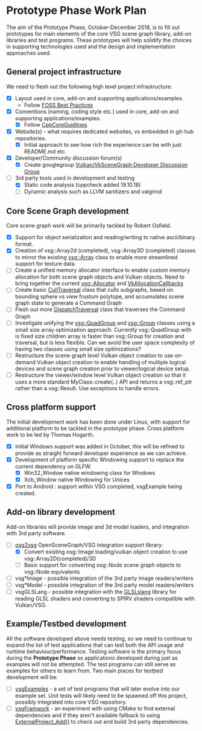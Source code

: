 # Prototype Phase Work Plan
The aim of the Prototype Phase, October-December 2018, is to fill out prototypes for main elements of the core VSG scene graph library, add-on libraries and test programs. These prototypes will help solidify the choices in supporting technologies used and the design and implementation approaches used.

## General project infrastructure

We need to flesh out the following high level project infrastructure:

- [x] Layout used in core, add-on and supporting applications/examples.
	- Follow [FOSS Best Practices](https://github.com/coreinfrastructure/best-practices-badge/blob/master/doc/criteria.md)
- [x] Conventions (naming, coding style etc.) used in core, add-on and supporting applications/examples.
    - [x] Follow [CppCoreGuidlines](https://isocpp.github.io/CppCoreGuidelines/CppCoreGuidelines)
- [x] Website(s) - what requires dedicated websites, vs embedded in git-hub repositories.
	- [x] Initial approach to see how rich the experience can be with just README.md etc.
- [x] Developer/Community discussion forum(s)
	- [x] Create googlegroup [Vulkan/VkSceneGraph Developer Discussion Group](https://groups.google.com/forum/#!forum/vsg-users)
- [ ] 3rd party tools used in development and testing
	- [x] Static code analysis (cppcheck added 19.10.18)
    - [ ] Dynamic analysis such as LLVM sanitizers and valgrind

## Core Scene Graph development
Core scene graph work will be primarily tackled by Robert Osfield.

- [x] Support for object serialization and reading/writing to native ascii/binary format.
- [x] Creation of vsg::Array2d (completed), vsg::Array3D (completed) classes to mirror the existing [vsg::Array](../../include/vsg/core/Array.h) class to enable more streamlined support for texture data.
- [ ] Create a unified memory allocator interface to enable custom memory allocation for both scene graph objects and Vulkan objects.  Need to bring together the current [vsg::Allocator](../../include/vsg/core/Allocator.h) and [VkAllocationCallbacks](../../include/vsg/vk/AllocationCallback.h)
- [ ] Create basic [CullTraversal](../../include/traversal/CullTraversal.h) class that culls subgraphs, based on bounding sphere vs view frustum polytope, and accumulates scene graph state to generate a Command Graph
- [ ] Flesh out more [DispatchTraversal](../../include/traversals/DispatchTraversal.h) class that traverses the Command Graph
- [ ] Investigate unifying the [vsg::QuadGroup](../../include/nodes/QuadGroup.h) and [vsg::Group](../../include/nodes/Group.h) classes using a small size array optimization approach. Currently vsg::QuadGroup with is fixed size children array is faster than vsg::Group for creation and traversal, but is less flexible. Can we avoid the user space complexity of having two classes using small size optimizations?
- [ ] Restructure the scene graph level Vulkan object creation to use on-demand Vulkan object creation to enable handling of multiple logical devices and scene graph creation prior to viewer/logical device setup.
- [ ] Restructure the viewer/window level Vulkan object creation so that it uses a more standard MyClass::create(..) API and returns a vsg::ref_ptr<MyClass> rather than a vsg::Result<MyClass>. Use exceptions to handle errors.

## Cross platform support
The initial development work has been done under Linux, with support for additional platform to be tackled in the prototype phase. Cross platform work to be led by Thomas Hogarth.

- [x] Initial Windows support was added in October, this will be refined to provide as straight forward developer experience as we can achieve.
- [x] Development of platform specific Windowing support to replace the current dependency on GLFW.
	- [x] Win32_Window native windowing class for Windows
	- [x] Xcb_Window native Windowing for Unices
- [x] Port to Android : support within VSG completed, vsgExample being created.

## Add-on library development
Add-on libraries will provide image and 3d model loaders, and integration with 3rd party software.

- [ ] [osg2vsg](https://github.com/vsg-dev/osg2vsg) OpenSceneGraph/VSG integration support library:
	- [x] Convert existing osg::Image loading/vulkan object creation to use vsg::Array2D(completed)/3D
	- [ ] Basic support for converting osg::Node scene graph objects to vsg::Node equivalents

- [ ] vsg*Image - possible integration of the 3rd party image readers/writers
- [ ] vsg*Model - possible integration of the 3rd party model readers/writers
- [ ] vsgGLSLang - possible integration with the [GLSLslang](https://github.com/KhronosGroup/glslang) library for reading GLSL shaders and converting to SPIRV shaders compatible with Vulkan/VSG.

## Example/Testbed development
All the software developed above needs testing, so we need to continue to expand the list of test applications that can test both the API usage and runtime behaviour/performance. Testing software is the primary focus during the **Prototype Phase** so applications developed during just as examples will not be attempted. The test programs can still serve as examples for others to learn from. Two main places for testbed development will be:
- [ ] [vsgExamples](https://github.com/vsg-dev/vsgExamples) - a set of test programs that will later evolve into our example set. Unit tests will likely need to be spawned off this project, possibly integrated into core VSG repository.
- [ ] [vsgFramwork](https://github.com/vsg-dev/vsgFramework) - an experiment with using CMake to find external dependencies and if they aren't available fallback to using  [ExternalProject_Add()](https://cmake.org/cmake/help/latest/module/ExternalProject.html) to check out and build 3rd party dependencies.
